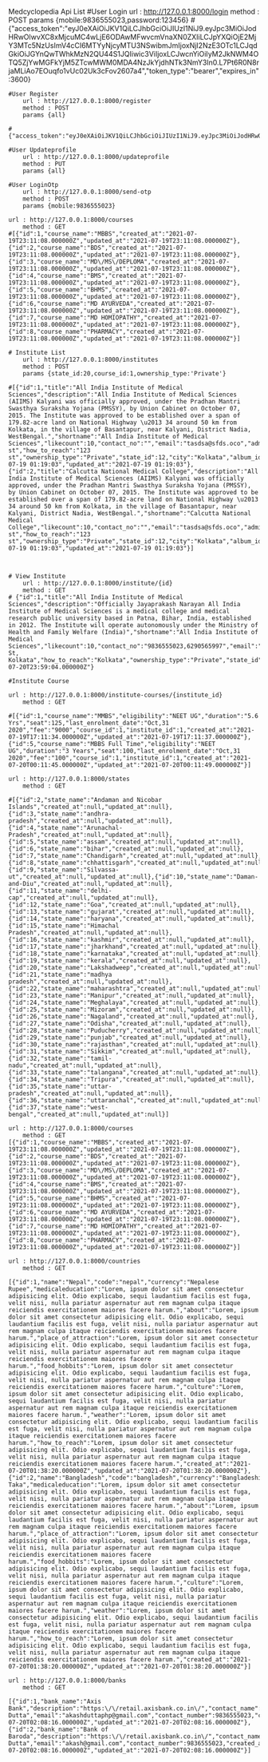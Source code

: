 Medcyclopedia Api List
    #User Login
        url : http://127.0.0.1:8000/login
        method : POST
        params {mobile:9836555023,password:123456}
	#{"access_token":"eyJ0eXAiOiJKV1QiLCJhbGciOiJIUzI1NiJ9.eyJpc3MiOiJodHRwOlwvXC8xMjcuMC4wLjE6ODAwMFwvcmVnaXN0ZXIiLCJpYXQiOjE2MjY3MTc5NzUsImV4cCI6MTYyNjcyMTU3NSwibmJmIjoxNjI2NzE3OTc1LCJqdGkiOiJGYnQwTWhkMzN2QU44S1JQIiwic3ViIjoxLCJwcnYiOiIyM2JkNWM4OTQ5ZjYwMGFkYjM5ZTcwMWM0MDA4NzJkYjdhNTk3NmY3In0.L7Pt6R0N8rjaMLiAo7EOuqfo1vUc02Uk3cFov2607a4","token_type":"bearer","expires_in":3600}

    #User Register
        url : http://127.0.0.1:8000/register
        method : POST
        params {all}
		
	#{"access_token":"eyJ0eXAiOiJKV1QiLCJhbGciOiJIUzI1NiJ9.eyJpc3MiOiJodHRwOlwvXC8xMjcuMC4wLjE6ODAwMFwvcmVnaXN0ZXIiLCJpYXQiOjE2MjY3MTc5NzUsImV4cCI6MTYyNjcyMTU3NSwibmJmIjoxNjI2NzE3OTc1LCJqdGkiOiJGYnQwTWhkMzN2QU44S1JQIiwic3ViIjoxLCJwcnYiOiIyM2JkNWM4OTQ5ZjYwMGFkYjM5ZTcwMWM0MDA4NzJkYjdhNTk3NmY3In0.L7Pt6R0N8rjaMLiAo7EOuqfo1vUc02Uk3cFov2607a4","token_type":"bearer","expires_in":3600}

    #User Updateprofile
        url : http://127.0.0.1:8000/updateprofile
        method : PUT
        params {all}

    #User LoginOtp
        url : http://127.0.0.1:8000/send-otp
        method : POST
        params {mobile:9836555023}
		
	url : http://127.0.0.1:8000/courses
		method : GET
	#[{"id":1,"course_name":"MBBS","created_at":"2021-07-19T23:11:08.000000Z","updated_at":"2021-07-19T23:11:08.000000Z"},{"id":2,"course_name":"BDS","created_at":"2021-07-19T23:11:08.000000Z","updated_at":"2021-07-19T23:11:08.000000Z"},{"id":3,"course_name":"MD\/MS\/DEPLOMA","created_at":"2021-07-19T23:11:08.000000Z","updated_at":"2021-07-19T23:11:08.000000Z"},{"id":4,"course_name":"BMS","created_at":"2021-07-19T23:11:08.000000Z","updated_at":"2021-07-19T23:11:08.000000Z"},{"id":5,"course_name":"BHMS","created_at":"2021-07-19T23:11:08.000000Z","updated_at":"2021-07-19T23:11:08.000000Z"},{"id":6,"course_name":"MD AYURVEDA","created_at":"2021-07-19T23:11:08.000000Z","updated_at":"2021-07-19T23:11:08.000000Z"},{"id":7,"course_name":"MD HOMIOPATHY","created_at":"2021-07-19T23:11:08.000000Z","updated_at":"2021-07-19T23:11:08.000000Z"},{"id":8,"course_name":"PHARMACY","created_at":"2021-07-19T23:11:08.000000Z","updated_at":"2021-07-19T23:11:08.000000Z"}]

    # Institute List
        url : http://127.0.0.1:8000/institutes
        method : POST
        params {state_id:20,course_id:1,ownership_type:'Private'}
		
	#[{"id":1,"title":"All India Institute of Medical Sciences","description":"All India Institute of Medical Sciences (AIIMS) Kalyani was officially approved, under the Pradhan Mantri Swasthya Suraksha Yojana (PMSSY), by Union Cabinet on October 07, 2015. The Institute was approved to be established over a span of 179.82-acre land on National Highway \u2013 34 around 50 km from Kolkata, in the village of Basantapur, near Kalyani, District Nadia, WestBengal.","shortname":"All India Institute of Medical Sciences","likecount":10,"contact_no":"","email":"tasdsa@sfds.oco","admin_email":"asdas@fsdf.com","year_of_inception":1990,"website":"sads.com","hospital":"Yes","placement":"Yes","food_availablity":"Yes","wifi":"Yes","library":"Yes","scholarships":"Yes","address":"123 st","how_to_reach":"123 st","ownership_type":"Private","state_id":12,"city":"Kolkata","album_id":1,"brouchure":1,"created_at":"2021-07-19 01:19:03","updated_at":"2021-07-19 01:19:03"},{"id":2,"title":"Calcutta National Medical College","description":"All India Institute of Medical Sciences (AIIMS) Kalyani was officially approved, under the Pradhan Mantri Swasthya Suraksha Yojana (PMSSY), by Union Cabinet on October 07, 2015. The Institute was approved to be established over a span of 179.82-acre land on National Highway \u2013 34 around 50 km from Kolkata, in the village of Basantapur, near Kalyani, District Nadia, WestBengal.","shortname":"Calcutta National Medical College","likecount":10,"contact_no":"","email":"tasdsa@sfds.oco","admin_email":"asdas@fsdf.com","year_of_inception":1990,"website":"sads.com","hospital":"Yes","placement":"Yes","food_availablity":"Yes","wifi":"Yes","library":"Yes","scholarships":"Yes","address":"123 st","how_to_reach":"123 st","ownership_type":"Private","state_id":12,"city":"Kolkata","album_id":1,"brouchure":1,"created_at":"2021-07-19 01:19:03","updated_at":"2021-07-19 01:19:03"}]

	

    # View Institute
        url : http://127.0.0.1:8000/institute/{id}
        method : GET
	# {"id":1,"title":"All India Institute of Medical Sciences","description":"Officially Jayaprakash Narayan All India Institute of Medical Sciences is a medical college and medical research public university based in Patna, Bihar, India, established in 2012. The Institute will operate autonomously under the Ministry of Health and Family Welfare (India)","shortname":"All India Institute of Medical Sciences","likecount":10,"contact_no":"9836555023,6290565997","email":"akasjh@gmail.com","admin_email":"akasjh@gmail.com","year_of_inception":1992,"website":"test.com","hospital":"Yes","placement":"Yes","food_availablity":"Yes","wifi":"Yes","library":"Yes","scholarships":"Yes","address":"123 St, Kolkata","how_to_reach":"Kolkata","ownership_type":"Private","state_id":1,"city":"Kolkata","album_id":1,"brouchure":1,"created_at":null,"updated_at":"2021-07-20T23:59:04.000000Z"}

	#Institute Course
	
	url : http://127.0.0.1:8000/institute-courses/{institute_id}
		method : GET
	
	#[{"id":1,"course_name":"MMBS","eligibility":"NEET UG","duration":"5.6 Yrs","seat":125,"last_enrolment_date":"Oct,31 2020","fee":"9000","course_id":1,"institute_id":1,"created_at":"2021-07-19T17:11:34.000000Z","updated_at":"2021-07-19T17:11:37.000000Z"},{"id":5,"course_name":"MBBS Full Time","eligibility":"NEET UG","duration":"3 Years","seat":100,"last_enrolment_date":"Oct,31 2020","fee":"100","course_id":1,"institute_id":1,"created_at":"2021-07-20T00:11:45.000000Z","updated_at":"2021-07-20T00:11:49.000000Z"}]
	
	url : http://127.0.0.1:8000/states
		method : GET
	
	#[{"id":2,"state_name":"Andaman and Nicobar Islands","created_at":null,"updated_at":null},{"id":3,"state_name":"andhra-pradesh","created_at":null,"updated_at":null},{"id":4,"state_name":"Arunachal-Pradesh","created_at":null,"updated_at":null},{"id":5,"state_name":"assam","created_at":null,"updated_at":null},{"id":6,"state_name":"bihar","created_at":null,"updated_at":null},{"id":7,"state_name":"Chandigarh","created_at":null,"updated_at":null},{"id":8,"state_name":"chhattisgarh","created_at":null,"updated_at":null},{"id":9,"state_name":"Silvassa-ut","created_at":null,"updated_at":null},{"id":10,"state_name":"Daman-and-Diu","created_at":null,"updated_at":null},{"id":11,"state_name":"delhi-cap","created_at":null,"updated_at":null},{"id":12,"state_name":"Goa","created_at":null,"updated_at":null},{"id":13,"state_name":"gujarat","created_at":null,"updated_at":null},{"id":14,"state_name":"haryana","created_at":null,"updated_at":null},{"id":15,"state_name":"Himachal Pradesh","created_at":null,"updated_at":null},{"id":16,"state_name":"kashmir","created_at":null,"updated_at":null},{"id":17,"state_name":"jharkhand","created_at":null,"updated_at":null},{"id":18,"state_name":"karnataka","created_at":null,"updated_at":null},{"id":19,"state_name":"kerala","created_at":null,"updated_at":null},{"id":20,"state_name":"Lakshadweep","created_at":null,"updated_at":null},{"id":21,"state_name":"madhya pradesh","created_at":null,"updated_at":null},{"id":22,"state_name":"maharashtra","created_at":null,"updated_at":null},{"id":23,"state_name":"Manipur","created_at":null,"updated_at":null},{"id":24,"state_name":"Meghalaya","created_at":null,"updated_at":null},{"id":25,"state_name":"Mizoram","created_at":null,"updated_at":null},{"id":26,"state_name":"Nagaland","created_at":null,"updated_at":null},{"id":27,"state_name":"Odisha","created_at":null,"updated_at":null},{"id":28,"state_name":"Puducherry","created_at":null,"updated_at":null},{"id":29,"state_name":"punjab","created_at":null,"updated_at":null},{"id":30,"state_name":"rajasthan","created_at":null,"updated_at":null},{"id":31,"state_name":"Sikkim","created_at":null,"updated_at":null},{"id":32,"state_name":"tamil-nadu","created_at":null,"updated_at":null},{"id":33,"state_name":"talangana","created_at":null,"updated_at":null},{"id":34,"state_name":"Tripura","created_at":null,"updated_at":null},{"id":35,"state_name":"uttar-pradesh","created_at":null,"updated_at":null},{"id":36,"state_name":"uttaranchal","created_at":null,"updated_at":null},{"id":37,"state_name":"west-bengal","created_at":null,"updated_at":null}]
	
	url : http://127.0.0.1:8000/courses
		method : GET
	[{"id":1,"course_name":"MBBS","created_at":"2021-07-19T23:11:08.000000Z","updated_at":"2021-07-19T23:11:08.000000Z"},{"id":2,"course_name":"BDS","created_at":"2021-07-19T23:11:08.000000Z","updated_at":"2021-07-19T23:11:08.000000Z"},{"id":3,"course_name":"MD\/MS\/DEPLOMA","created_at":"2021-07-19T23:11:08.000000Z","updated_at":"2021-07-19T23:11:08.000000Z"},{"id":4,"course_name":"BMS","created_at":"2021-07-19T23:11:08.000000Z","updated_at":"2021-07-19T23:11:08.000000Z"},{"id":5,"course_name":"BHMS","created_at":"2021-07-19T23:11:08.000000Z","updated_at":"2021-07-19T23:11:08.000000Z"},{"id":6,"course_name":"MD AYURVEDA","created_at":"2021-07-19T23:11:08.000000Z","updated_at":"2021-07-19T23:11:08.000000Z"},{"id":7,"course_name":"MD HOMIOPATHY","created_at":"2021-07-19T23:11:08.000000Z","updated_at":"2021-07-19T23:11:08.000000Z"},{"id":8,"course_name":"PHARMACY","created_at":"2021-07-19T23:11:08.000000Z","updated_at":"2021-07-19T23:11:08.000000Z"}]
	
	url : http://127.0.0.1:8000/countries
		method : GET
	
	[{"id":1,"name":"Nepal","code":"nepal","currency":"Nepalese Rupee","medicaleducation":"Lorem, ipsum dolor sit amet consectetur adipisicing elit. Odio explicabo, sequi laudantium facilis est fuga, velit nisi, nulla pariatur aspernatur aut rem magnam culpa itaque reiciendis exercitationem maiores facere harum.","about":"Lorem, ipsum dolor sit amet consectetur adipisicing elit. Odio explicabo, sequi laudantium facilis est fuga, velit nisi, nulla pariatur aspernatur aut rem magnam culpa itaque reiciendis exercitationem maiores facere harum.","place_of_attraction":"Lorem, ipsum dolor sit amet consectetur adipisicing elit. Odio explicabo, sequi laudantium facilis est fuga, velit nisi, nulla pariatur aspernatur aut rem magnam culpa itaque reiciendis exercitationem maiores facere harum.","food_hobbits":"Lorem, ipsum dolor sit amet consectetur adipisicing elit. Odio explicabo, sequi laudantium facilis est fuga, velit nisi, nulla pariatur aspernatur aut rem magnam culpa itaque reiciendis exercitationem maiores facere harum.","culture":"Lorem, ipsum dolor sit amet consectetur adipisicing elit. Odio explicabo, sequi laudantium facilis est fuga, velit nisi, nulla pariatur aspernatur aut rem magnam culpa itaque reiciendis exercitationem maiores facere harum.","weather":"Lorem, ipsum dolor sit amet consectetur adipisicing elit. Odio explicabo, sequi laudantium facilis est fuga, velit nisi, nulla pariatur aspernatur aut rem magnam culpa itaque reiciendis exercitationem maiores facere harum.","how_to_reach":"Lorem, ipsum dolor sit amet consectetur adipisicing elit. Odio explicabo, sequi laudantium facilis est fuga, velit nisi, nulla pariatur aspernatur aut rem magnam culpa itaque reiciendis exercitationem maiores facere harum.","created_at":"2021-07-20T01:38:20.000000Z","updated_at":"2021-07-20T01:38:20.000000Z"},{"id":2,"name":"Bangladesh","code":"bangladesh","currency":"Bangladeshi Taka","medicaleducation":"Lorem, ipsum dolor sit amet consectetur adipisicing elit. Odio explicabo, sequi laudantium facilis est fuga, velit nisi, nulla pariatur aspernatur aut rem magnam culpa itaque reiciendis exercitationem maiores facere harum.","about":"Lorem, ipsum dolor sit amet consectetur adipisicing elit. Odio explicabo, sequi laudantium facilis est fuga, velit nisi, nulla pariatur aspernatur aut rem magnam culpa itaque reiciendis exercitationem maiores facere harum.","place_of_attraction":"Lorem, ipsum dolor sit amet consectetur adipisicing elit. Odio explicabo, sequi laudantium facilis est fuga, velit nisi, nulla pariatur aspernatur aut rem magnam culpa itaque reiciendis exercitationem maiores facere harum.","food_hobbits":"Lorem, ipsum dolor sit amet consectetur adipisicing elit. Odio explicabo, sequi laudantium facilis est fuga, velit nisi, nulla pariatur aspernatur aut rem magnam culpa itaque reiciendis exercitationem maiores facere harum.","culture":"Lorem, ipsum dolor sit amet consectetur adipisicing elit. Odio explicabo, sequi laudantium facilis est fuga, velit nisi, nulla pariatur aspernatur aut rem magnam culpa itaque reiciendis exercitationem maiores facere harum.","weather":"Lorem, ipsum dolor sit amet consectetur adipisicing elit. Odio explicabo, sequi laudantium facilis est fuga, velit nisi, nulla pariatur aspernatur aut rem magnam culpa itaque reiciendis exercitationem maiores facere harum.","how_to_reach":"Lorem, ipsum dolor sit amet consectetur adipisicing elit. Odio explicabo, sequi laudantium facilis est fuga, velit nisi, nulla pariatur aspernatur aut rem magnam culpa itaque reiciendis exercitationem maiores facere harum.","created_at":"2021-07-20T01:38:20.000000Z","updated_at":"2021-07-20T01:38:20.000000Z"}]
	
	url : http://127.0.0.1:8000/banks
		method : GET
	
	[{"id":1,"bank_name":"Axis Bank","description":"https:\/\/retail.axisbank.co.in\/","contact_name":"Akash Dutta","email":"akashduttaphp@gmail.com","contact_number":9836555023,"created_at":"2021-07-20T02:08:16.000000Z","updated_at":"2021-07-20T02:08:16.000000Z"},{"id":2,"bank_name":"Bank of Baroda","description":"https:\/\/retail.axisbank.co.in\/","contact_name":"Akash Dutta","email":"akash@gmail.com","contact_number":9836555023,"created_at":"2021-07-20T02:08:16.000000Z","updated_at":"2021-07-20T02:08:16.000000Z"}]